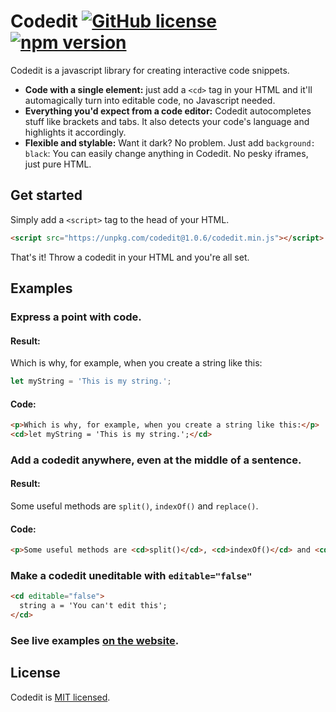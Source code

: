 # Codedit [![GitHub license](https://img.shields.io/badge/license-MIT-blue.svg)](./LICENSE) [![npm version](https://img.shields.io/npm/v/codedit.svg?style=flat)](https://www.npmjs.com/package/codedit)  
Codedit is a javascript library for creating interactive code snippets.

- **Code with a single element:** just add a `<cd>` tag in your HTML and it'll automagically turn into editable code, no Javascript needed.
- **Everything you'd expect from a code editor:** Codedit autocompletes stuff like brackets and tabs. It also detects your code's language and highlights it accordingly.
- **Flexible and stylable:** Want it dark? No problem. Just add `background: black`: You can easily change anything in Codedit. No pesky iframes, just pure HTML.

## Get started
Simply add a `<script>` tag to the head of your HTML.  

```html
<script src="https://unpkg.com/codedit@1.0.6/codedit.min.js"></script>
```  

That's it! Throw a codedit in your HTML and you're all set.

## Examples
### Express a point with code.
#### Result:
Which is why, for example, when you create a string like this:
```js
let myString = 'This is my string.';
```
#### Code:
```html
<p>Which is why, for example, when you create a string like this:</p>
<cd>let myString = 'This is my string.';</cd>
```

### Add a codedit anywhere, even at the middle of a sentence.
#### Result:
Some useful methods are `split()`, `indexOf()` and `replace()`.
#### Code:
```html
<p>Some useful methods are <cd>split()</cd>, <cd>indexOf()</cd> and <cd>replace()</cd>.</p>
```

### Make a codedit uneditable with `editable="false"`
```html
<cd editable="false">
  string a = 'You can't edit this';
</cd>
```

### See live examples [on the website](https://codedit.berryscript.com/).

## License

Codedit is [MIT licensed](./LICENSE).